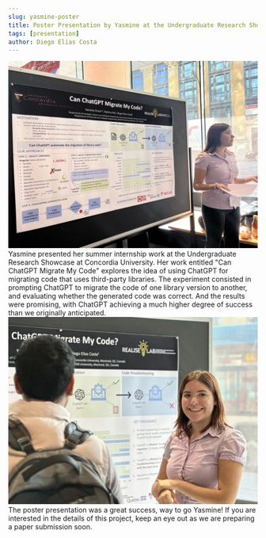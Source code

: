 ```yaml
---
slug: yasmine-poster
title: Poster Presentation by Yasmine at the Undergraduate Research Showcase 
tags: [presentation]
author: Diego Elias Costa
---
```


![Yasmine's Presentation](../static/img/YasminePP1.jpeg)
Yasmine presented her summer internship work at the Undergraduate Research Showcase at Concordia University. Her work entitled "Can ChatGPT Migrate My Code" explores the idea of using ChatGPT for migrating code that uses third-party libraries. The experiment consisted in prompting ChatGPT to migrate the code of one library version to another, and evaluating whether the generated code was correct. And the results were promising, with ChatGPT achieving a much higher degree of success than we originally anticipated.
![Yasmine's Presentation](../static/img/YasminePP2.jpeg)
The poster presentation was a great success, way to go Yasmine! If you are interested in the details of this project, keep an eye out as we are preparing a paper submission soon. 


